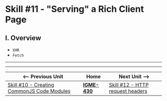 # Skill #11 - "Serving" a Rich Client Page


## I. Overview 

- `XHR`
- `Fetch`


<hr><hr>

| <-- Previous Unit | Home | Next Unit -->
| --- | --- | --- 
|   [Skill #10 - Creating CommonJS Code Modules](10-creating-commonjs-code-modules.md) |  [**IGME-430**](../) | [Skill #12 - HTTP request headers](12-http-request-headers.md)
